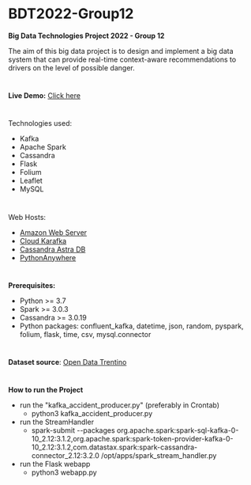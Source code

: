 # BDT2022-Group12

**Big Data Technologies Project 2022 - Group 12**

The aim of this big data project is to design and implement a big data system that can provide real-time context-aware recommendations to drivers on the level of possible danger. 

#
**Live Demo:** [Click here](https://bdt2022group12.pythonanywhere.com/)
#
Technologies used: 
- Kafka
- Apache Spark
- Cassandra
- Flask
- Folium
- Leaflet
- MySQL
#
Web Hosts: 
- [Amazon Web Server](https://aws.amazon.com/)
- [Cloud Karafka](https://cloudkarafka.com)
- [Cassandra Astra DB](https://astra.datastax.com/)
- [PythonAnywhere](https://www.pythonanywhere.com/)
#

**Prerequisites:**
- Python >= 3.7
- Spark >= 3.0.3
- Cassandra >= 3.0.19
- Python packages: confluent_kafka, datetime, json, random, pyspark, folium, flask, time, csv, mysql.connector

#
**Dataset source**: 
[Open Data Trentino](https://dati.trentino.it/dataset/incidenti-open-data)


#
**How to run the Project**
- run the "kafka_accident_producer.py" (preferably in Crontab)
  - python3 kafka_accident_producer.py
- run the StreamHandler
  - spark-submit --packages org.apache.spark:spark-sql-kafka-0-10_2.12:3.1.2,org.apache.spark:spark-token-provider-kafka-0-10_2.12:3.1.2,com.datastax.spark:spark-cassandra-connector_2.12:3.2.0 /opt/apps/spark_stream_handler.py
- run the Flask webapp
  - python3 webapp.py


